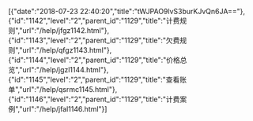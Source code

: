 [{"date":"2018-07-23 22:40:20","title":"tWJPAO9lvS3burKJvQn6JA=="},{"id":"1142","level":"2","parent_id":"1129","title":"计费规则","url":"/help/jfgz1142.html"},{"id":"1143","level":"2","parent_id":"1129","title":"欠费规则","url":"/help/qfgz1143.html"},{"id":"1144","level":"2","parent_id":"1129","title":"价格总览","url":"/help/jgzl1144.html"},{"id":"1145","level":"2","parent_id":"1129","title":"查看账单","url":"/help/qsrmc1145.html"},{"id":"1146","level":"2","parent_id":"1129","title":"计费案例","url":"/help/jfal1146.html"}]
